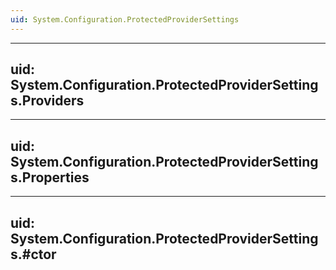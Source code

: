 ```yaml
---
uid: System.Configuration.ProtectedProviderSettings
---
```


---
uid: System.Configuration.ProtectedProviderSettings.Providers
---

---
uid: System.Configuration.ProtectedProviderSettings.Properties
---

---
uid: System.Configuration.ProtectedProviderSettings.#ctor
---
